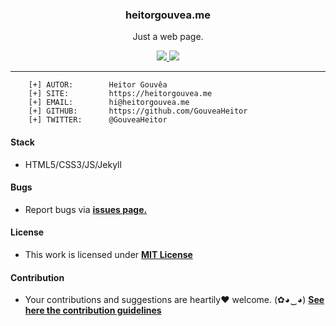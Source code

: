 
<p align="center">
  <h3 align="center">heitorgouvea.me</h3>
  <p align="center">Just a web page.</p>

  <p align="center">
    <a href="https://github.com/GouveaHeitor/gouveaheitor.github.io/blob/master/LICENSE.md">
      <img src="https://img.shields.io/badge/license-MIT-blue.svg">
    </a>
    <a href="https://github.com/GouveaHeitor/gouveaheitor.github.io/releases">
      <img src="https://img.shields.io/badge/version-1.0-blue.svg">
    </a>
  </p>
</p>

---

```
    [+] AUTOR:        Heitor Gouvêa
    [+] SITE:         https://heitorgouvea.me
    [+] EMAIL:        hi@heitorgouvea.me
    [+] GITHUB:       https://github.com/GouveaHeitor
    [+] TWITTER:      @GouveaHeitor
```

#### Stack

- HTML5/CSS3/JS/Jekyll

#### Bugs

- Report bugs via [**issues page.**](https://github.com/GouveaHeitor/gouveaheitor.github.io/issues)

#### License

- This work is licensed under [**MIT License**](https://github.com/GouveaHeitor/gouveaheitor.github.com/blob/master/LICENSE.md)

#### Contribution

- Your contributions and suggestions are heartily♥ welcome. (✿◕‿◕) [**See here the contribution guidelines**](/.github/CONTRIBUTING.md)